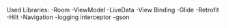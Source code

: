 Used Libraries:
-Room
-ViewModel
-LiveData
-View Binding
-Glide
-Retrofit
-Hilt
-Navigation
-logging interceptor
-gson